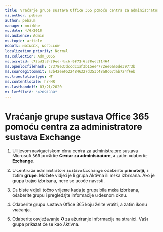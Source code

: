 ```yaml
---
title: Vraćanje grupe sustava Office 365 pomoću centra za administratore sustava Exchange
ms.author: pebaum
author: pebaum
manager: mnirkhe
ms.date: 4/6/2018
ms.audience: Admin
ms.topic: article
ROBOTS: NOINDEX, NOFOLLOW
localization_priority: Normal
ms.collection: Adm_O365
ms.assetid: c73ad2a3-39ed-4acb-9872-6a38eda11464
ms.openlocfilehash: c7378e33dccdc1af3b15ee4772ee6aa6de39773b
ms.sourcegitcommit: a3b42ee05224846327d353b48a8c67dab724f6eb
ms.translationtype: MT
ms.contentlocale: hr-HR
ms.lasthandoff: 03/21/2020
ms.locfileid: "42891809"
---
```

# <a name="restore-an-office-365-group-using-the-exchange-admin-center"></a>Vraćanje grupe sustava Office 365 pomoću centra za administratore sustava Exchange

1. U lijevom navigacijskom oknu centra za administratore sustava Microsoft 365 proširite **Centar za administratore,** a zatim odaberite **Exchange**.
    
2. U centru za administratore sustava Exchange odaberite **primatelji**, a zatim **grupe**. Možete vidjeti je li grupa Aktivna ili meka izbrisana. Ako je grupa trajno izbrisana, neće se uopće navesti.
    
3. Da biste vidjeli točno vrijeme kada je grupa bila meka izbrisana, odaberite grupu i pregledajte informacije u desnom oknu.
    
4. Odaberite grupu sustava Office 365 koju želite vratiti, a zatim ikonu vraćanja.
    
5. Odaberite osvježavanje ![Ikona Osvježi](media/6464df90-2a91-4c1f-92a6-9a38c7696ac3.gif) za ažuriranje informacija na stranici. Vaša grupa prikazat će se kao Aktivna. 
    

